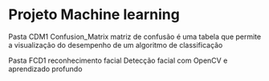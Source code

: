 # Projeto Machine learning

Pasta CDM1 Confusion_Matrix
matriz de confusão é uma tabela que permite a visualização do desempenho de um algoritmo de classificação

Pasta FCD1 reconhecimento facial
Detecção facial com OpenCV e aprendizado profundo
